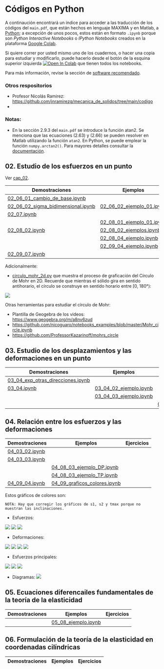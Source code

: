 # Códigos en Python

A continaución encontrará un índice para acceder a las traducción de los códigos del ```main.pdf```, que están hechos en lenguaje MAXIMA y en Matlab, a [Python](https://www.python.org/); a excepción de unos pocos, estos están en formato ```.ipynb``` porque son *Python Interactive Notebooks* o *IPython Notebooks* creados en la plataforma [Google Colab](https://colab.research.google.com/?hl=es).

Si quiere correr por usted mismo uno de los cuadernos, o hacer una copia para estudiar y modificarlo, puede hacerlo desde el botón de la esquina superior izquierda <a href="https://colab.research.google.com/?hl=es" target="_parent"><img src="https://colab.research.google.com/assets/colab-badge.svg" alt="Open In Colab"/></a> que tienen todos los notebooks.

Para más información, revise la sección de [software recomendado](../informacion/03_software_recomendado.md).


### Otros respositorios
- Profesor Nicolás Ramirez: <https://github.com/jnramirezg/mecanica_de_solidos/tree/main/codigo>
- 

### Notas: 
- En la sección 2.9.3 del ```main.pdf``` se introduce la función atan2. Se menciona que las ecuaciones (2.63) y (2.66) se pueden resolver en Matlab utilizando la función ```atan2```. En Python, se puede emplear la función ```numpy.arctan2()```. Para mayores detalles consultar la [documentación](https://numpy.org/doc/stable/reference/generated/numpy.arctan2.html).


## 02. Estudio de los esfuerzos en un punto

Ver [cap_02](cap_02).

| Demostraciones                                                                    | Ejemplos                                                         |  Ejercicios |
| ---                                                                               | ---                                                              | ---         | 
| [02_06_01_cambio_de_base.ipynb](cap_02/02_06_01_cambio_de_base.ipynb)             |                                                                  |             |               
| [02_06_02_sigma_bidimensional.ipynb](cap_02/02_06_02_sigma_bidimensional.ipynb)   | [02_06_02_ejemplo_01.ipynb](cap_02/02_06_02_ejemplo_01.ipynb)    |             |
| [02_07.ipynb](cap_02/02_07.ipynb)                                                 |                                                                  |             | 
|                                                                                   | [02_08_01_ejemplo_01.ipynb](cap_02/02_08_01_ejemplo_01.ipynb)    |             |
| [02_08_02.ipynb](cap_02/02_08_02.ipynb)                                           | [02_08_02_ejemplos.ipynb](cap_02/02_08_02_ejemplos.ipynb)        |             |
|                                                                                   | [02_08_04_ejemplo.ipynb](cap_02/02_08_04_ejemplo.ipynb)          |             |
|                                                                                   | [02_09_04_ejemplo.ipynb](cap_02/02_09_04_ejemplo.ipynb)          |             |
| [02_09_07.ipynb](cap_02/02_09_07.ipynb)                                           |                                                                  |             |


Adicionalmente: 
- [circulo_mohr_2d.py](cap_02/circulo_mohr_2d.py) que muestra el proceso de graficación del Círculo de Mohr en 2D. Recuerde que mientras el sólido gira en sentido antihorario, el círculo se construye en sentido horario entre [0, 180°):

![](cap_02/mygif.gif)

Otras herramientas para estudiar el círculo de Mohr:
- Plantilla de Geogebra de los videos: <https://www.geogebra.org/m/a8nv6zud>
- <https://github.com/nicoguaro/notebooks_examples/blob/master/Mohr_circle.ipynb>
- <https://github.com/ProfessorKazarinoff/mohrs_circle>



## 03. Estudio de los desplazamientos y las deformaciones en un punto

| Demostraciones                            | Ejemplos                                                         | Ejercicios                                                    |
| ---                                       | ---                                                              | ---                                                           |   
| [03_04_exp_otras_direcciones.ipynb](cap_03/03_04_exp_otras_direcciones.ipynb) |                               |       |
| [03_04.ipynb](cap_03/03_04.ipynb)         | [03_04_02_ejemplo.ipynb](cap_03/03_04_02_ejemplo.ipynb)          |                                                               |
|                                           | [03_04_03_ejemplo.ipynb](cap_03/03_04_03_ejemplo.ipynb)          |                                                               |
|                                           |                                                                  | [03_07_02_ejercicio.ipynb](cap_03/03_07_02_ejercicio.ipynb)   |





## 04. Relación entre los esfuerzos y las deformaciones

| Demostraciones                             | Ejemplos                                                         | Ejercicios                                                    |
| ---                                        | ---                                                              | ---                                                           |   
| [04_03_02.ipynb](cap_04/04_03_02.ipynb)    |                                                                  |                                                               |               
| [04_03_03.ipynb](cap_04/04_03_03.ipynb)    |                                                                  |                                                               |               
|                                            | [04_08_03_ejemplo_DP.ipynb](cap_04/04_08_03_ejemplo_DP.ipynb)    |                                                               |
|                                            | [04_08_03_ejemplo_TP.ipynb](cap_04/04_08_03_ejemplo_TP.ipynb)    |                                                               |
| [04_09_04.ipynb](cap_04/04_09_04.ipynb)    | [04_09_graficos_colores.ipynb](cap_04/04_09_graficos_colores.ipynb)    |                                                               |
 

Estos gráficos de colores son:

    NOTA: Hay que corregir los gráficos de s1, s2 y tmax porque no muestran las inclinaciones.

* Esfuerzos:

![](graficos_colores/sigma_x.png)
![](graficos_colores/sigma_y.png)
![](graficos_colores/tau_xy.png)

* Deformaciones:

![](graficos_colores/epsilon_x.png)
![](graficos_colores/epsilon_y.png)
![](graficos_colores/epsilon_z.png)
![](graficos_colores/gamma_xy.png)

* Esfuerzos principales:

![](graficos_colores/s1.png)
![](graficos_colores/s2.png)
![](graficos_colores/tmax.png)

* Diagramas:
![](graficos_colores/vx_mx.png)


## 05. Ecuaciones diferencailes fundamentales de la teoría de la elasticidad

| Demostraciones                            | Ejemplos                                                         | Ejercicios                                                    |
| ---                                       | ---                                                              | ---                                                           |   
|                                           | [05_08_ejemplo.ipynb](cap_05/05_08_ejemplo.ipynb)                |                                                               |

## 06. Formulación de la teoría de la elasticidad en coordenadas cilíndricas

| Demostraciones                            | Ejemplos                                                         | Ejercicios                                                    |
| ---                                       | ---                                                              | ---                                                           |   
